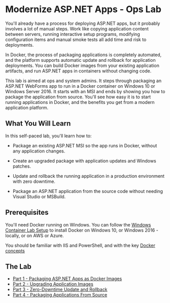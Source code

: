 
# Modernize ASP.NET Apps - Ops Lab

You'll already have a process for deploying ASP.NET apps, but it probably involves a lot of manual steps. Work like copying application content between servers, running interactive setup programs, modifying configuration items and manual smoke tests all add time and risk to deployments. 

In Docker, the process of packaging applications is completely automated, and the platform supports automatic update and rollback for application deployments. You can build Docker images from your existing application artifacts, and run ASP.NET apps in containers without changing code.

This lab is aimed at ops and system admins. It steps through packaging an ASP.NET WebForms app to run in a Docker container on Windows 10 or Windows Server 2016. It starts with an MSI and ends by showing you how to package the application from source. You'll see how easy it is to start running applications in Docker, and the benefits you get from a modern application platform.

## What You Will Learn

In this self-paced lab, you'll learn how to:

- Package an existing ASP.NET MSI so the app runs in Docker, without any application changes.

- Create an upgraded package with application updates and Windows patches.

- Update and rollback the running application in a production environment with zero downtime.

- Package an ASP.NET application from the source code without needing Visual Studio or MSBuild.

## Prerequisites

You'll need Docker running on Windows. You can follow the [Windows Container Lab Setup](https://github.com/docker/labs/blob/master/windows/windows-containers/Setup.md) to install Docker on Windows 10, or Windows 2016 - locally, or on AWS or Azure.

You should be familiar with IIS and PowerShell, and with the key [Docker concepts](https://docs.docker.com/engine/understanding-docker/)

## The Lab

- [Part 1 - Packaging ASP.NET Apps as Docker Images](part-1.md)
- [Part 2 - Upgrading Application Images](part-2.md)
- [Part 3 - Zero-Downtime Update and Rollback](part-3.md)
- [Part 4 - Packaging Applications From Source](part-4.md)